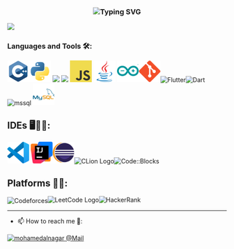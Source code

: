 <h3 align="center">
  <img src="https://readme-typing-svg.herokuapp.com?font=Fira+Code&size=22&pause=1000&color=FF0000&center=true&vCenter=true&width=600&lines=Hi+there+!+👋;I'm+Mohamed+Alnagar;Junior+Software+Development+Engineer" alt="Typing SVG" />
</h3>
  <img src="https://media2.giphy.com/media/v1.Y2lkPTc5MGI3NjExZjQ1azZpajZhaWtucGFqNGVpZHd3Y2UzcHhoMWtvZGE5dDg3d2JxZCZlcD12MV9pbnRlcm5hbF9naWZfYnlfaWQmY3Q9Zw/66M6ZwJkTLYikvhrqZ/giphy.gif" width="300" />
</p>

### Languages and Tools 🛠: ###
<img height="50" src="https://raw.githubusercontent.com/github/explore/80688e429a7d4ef2fca1e82350fe8e3517d3494d/topics/cpp/cpp.png"><img height="50" src="https://raw.githubusercontent.com/github/explore/80688e429a7d4ef2fca1e82350fe8e3517d3494d/topics/python/python.png">  <img height="50" src="https://cdn.worldvectorlogo.com/logos/html-1.svg">  <img height="50" src="https://cdn.icon-icons.com/icons2/2107/PNG/512/file_type_css_icon_130661.png">   <img height="50" src="https://raw.githubusercontent.com/github/explore/80688e429a7d4ef2fca1e82350fe8e3517d3494d/topics/javascript/javascript.png"> <img src="https://raw.githubusercontent.com/devicons/devicon/master/icons/java/java-original.svg" alt="Java Logo" width="50" height="50"/> <img src="https://raw.githubusercontent.com/devicons/devicon/master/icons/arduino/arduino-original.svg" alt="Arduino Logo" width="50" height="50"/><img src="https://raw.githubusercontent.com/devicons/devicon/master/icons/git/git-original.svg" alt="Git Logo" width="50" height="50"/><img src="https://upload.wikimedia.org/wikipedia/commons/1/17/Google-flutter-logo.png" alt="Flutter" width="100"><img src="https://upload.wikimedia.org/wikipedia/commons/7/7e/Dart-logo.png" alt="Dart" width="50"> <img src="https://www.svgrepo.com/show/303229/microsoft-sql-server-logo.svg" alt="mssql" width="50" height="50"/> <img src="https://raw.githubusercontent.com/devicons/devicon/master/icons/mysql/mysql-original-wordmark.svg" alt="mysql" width="50" height="50"/> 



## IDEs 🖥️🧑‍💻:

<img src="https://raw.githubusercontent.com/devicons/devicon/master/icons/vscode/vscode-original.svg" alt="VS Code Logo" width="50" height="50"/> <img src="https://raw.githubusercontent.com/devicons/devicon/master/icons/intellij/intellij-original.svg" alt="IntelliJ IDEA Logo" width="50" height="50"/><img src="https://raw.githubusercontent.com/devicons/devicon/master/icons/eclipse/eclipse-original.svg" alt="Eclipse Logo" width="50" height="50"/><img src="https://resources.jetbrains.com/storage/products/company/brand/logos/CLion_icon.svg" alt="CLion Logo" width="50" height="50"/><img src="https://images-wixmp-ed30a86b8c4ca887773594c2.wixmp.com/i/feaf74a2-da81-42f2-9c50-37686d02557a/d73n2y9-fc7e0a66-1dd8-42d2-9aba-29a33990067b.png/v1/fit/w_512,h_512/code__blocks_icon_by_grabusz_d73n2y9-375w-2x.png" alt="Code::Blocks" width="50">






 
## Platforms 🔧🔑:
 <img align="center" alt="Codeforces"  width="50" height="50" src="https://play-lh.googleusercontent.com/WsR_f03nbqW3qZjCZeXUYmnmhSWXo3hQhLX9hgl9QHydCgbXQi_VJeAwnmtuIgTHKdQ=w240-h480-rw" /><img src="https://upload.wikimedia.org/wikipedia/commons/1/19/LeetCode_logo_black.png" alt="LeetCode Logo" width="50" height="50"/><img src="https://upload.wikimedia.org/wikipedia/commons/4/40/HackerRank_Icon-1000px.png" alt="HackerRank" width="50">


___

 - 📫 How to reach me 📧: 
  </a>   
  <a href="mailto:mohamedalnagar432@gmail.com">
  <img align="center" alt="mohamedalnagar @Mail" height="35" src="https://upload.wikimedia.org/wikipedia/commons/7/7e/Gmail_icon_%282020%29.svg" />




  

<!--
 <img src="https://media.giphy.com/media/hvRJCLFzcasrR4ia7z/giphy.gif" width="28">
👋
**mohamed-alnagar/mohamed-alnagar** is a ✨ _special_ ✨ repository because its `README.md` (this file) appears on your GitHub profile.

Here are some ideas to get you started:

- 🔭 I’m currently working on ...
- 🌱 I’m currently learning ...
- 👯 I’m looking to collaborate on ...
- 🤔 I’m looking for help with ...
- 💬 Ask me about ...
- 📫 How to reach me: ...
- 😄 Pronouns: ...
- ⚡ Fun fact: ...
-->
